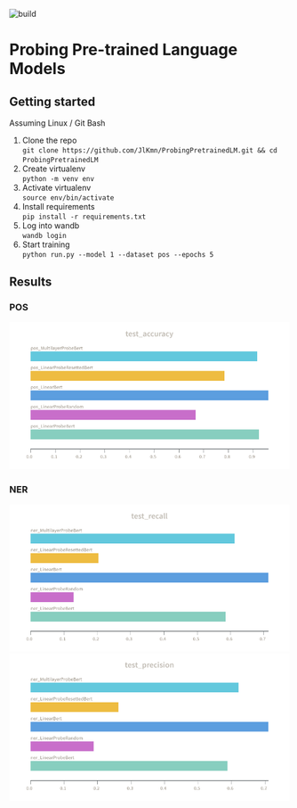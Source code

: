 ![build](https://github.com/JlKmn/ProbingPretrainedLM/actions/workflows/ci.yml/badge.svg)
# Probing Pre-trained Language Models

## Getting started
Assuming Linux / Git Bash
1. Clone the repo\
`git clone https://github.com/JlKmn/ProbingPretrainedLM.git && cd ProbingPretrainedLM`
1. Create virtualenv\
`python -m venv env`
2. Activate virtualenv\
`source env/bin/activate`
3. Install requirements\
`pip install -r requirements.txt`
4. Log into wandb\
`wandb login`
5. Start training\
`python run.py --model 1 --dataset pos --epochs 5`

## Results
### POS
<a href="url"><img src="https://raw.githubusercontent.com/JlKmn/ProbingPretrainedLM/main/results/pos_accuracy.png" width="600" ></a>

### NER
<a href="url"><img src="https://raw.githubusercontent.com/JlKmn/ProbingPretrainedLM/main/results/ner_recall.png" width="600" ></a>
<a href="url"><img src="https://raw.githubusercontent.com/JlKmn/ProbingPretrainedLM/main/results/ner_precision.png" width="600" ></a>